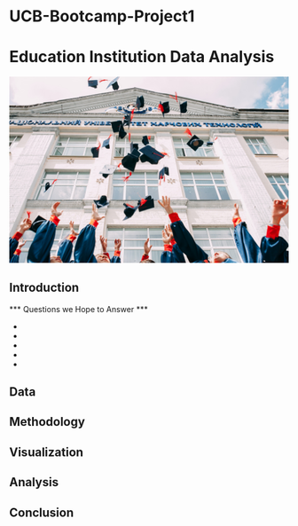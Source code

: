 # UCB-Bootcamp-Project1
# Education Institution Data Analysis

![school](images/school.jpg)

## Introduction


*** Questions we Hope to Answer ***

*

*

*

*

*

## Data


## Methodology


## Visualization


## Analysis


## Conclusion

